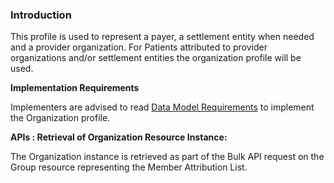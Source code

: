 ### Introduction

This profile is used to represent a payer, a settlement entity when needed and a provider organization. For Patients attributed to provider organizations and/or settlement entities the organization profile will be used.


**Implementation Requirements**

Implementers are advised to read [Data Model Requirements](spec.html#member-attribution-list-data-model-requirements) to implement the Organization profile.


**APIs : Retrieval of Organization Resource Instance:**

The Organization instance is retrieved as part of the Bulk API request on the Group resource representing the Member Attribution List.